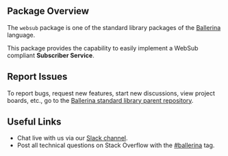 ## Package Overview

The `websub` package is one of the standard library packages of the <a target="_blank" href="https://ballerina.io/">Ballerina</a> language.

This package provides the capability to easily implement a WebSub compliant **Subscriber Service**.

## Report Issues

To report bugs, request new features, start new discussions, view project boards, etc., go to the <a target="_blank" href="https://github.com/ballerina-platform/ballerina-standard-library">Ballerina standard library parent repository</a>.

## Useful Links

* Chat live with us via our <a target="_blank" href="https://ballerina.io/community/slack/">Slack channel</a>.
* Post all technical questions on Stack Overflow with the <a target="_blank" href="https://stackoverflow.com/questions/tagged/ballerina">#ballerina</a> tag.
